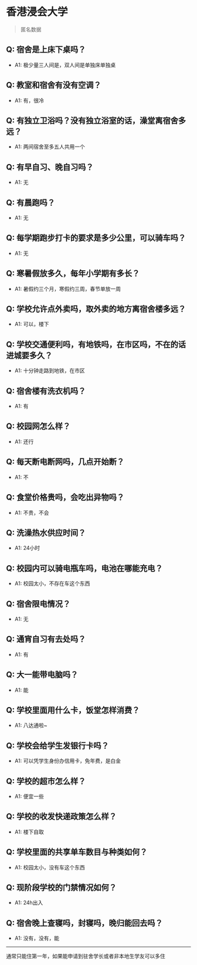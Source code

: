 # 香港浸会大学

> 匿名数据

## Q: 宿舍是上床下桌吗？

- A1: 极少量三人间是，双人间是单独床单独桌

## Q: 教室和宿舍有没有空调？

- A1: 有，很冷

## Q: 有独立卫浴吗？没有独立浴室的话，澡堂离宿舍多远？

- A1: 两间宿舍至多五人共用一个

## Q: 有早自习、晚自习吗？

- A1: 无

## Q: 有晨跑吗？

- A1: 无

## Q: 每学期跑步打卡的要求是多少公里，可以骑车吗？

- A1: 无

## Q: 寒暑假放多久，每年小学期有多长？

- A1: 暑假约三个月，寒假约三周，春节单放一周

## Q: 学校允许点外卖吗，取外卖的地方离宿舍楼多远？

- A1: 可以，楼下

## Q: 学校交通便利吗，有地铁吗，在市区吗，不在的话进城要多久？

- A1: 十分钟走路到地铁，在市区

## Q: 宿舍楼有洗衣机吗？

- A1: 有

## Q: 校园网怎么样？

- A1: 还行

## Q: 每天断电断网吗，几点开始断？

- A1: 不

## Q: 食堂价格贵吗，会吃出异物吗？

- A1: 不贵，不会

## Q: 洗澡热水供应时间？

- A1: 24小时

## Q: 校园内可以骑电瓶车吗，电池在哪能充电？

- A1: 校园太小，不存在车这个东西

## Q: 宿舍限电情况？

- A1: 无

## Q: 通宵自习有去处吗？

- A1: 有

## Q: 大一能带电脑吗？

- A1: 能

## Q: 学校里面用什么卡，饭堂怎样消费？

- A1: 八达通啦~

## Q: 学校会给学生发银行卡吗？

- A1: 可以凭学生身份办信用卡，免年费，是白金

## Q: 学校的超市怎么样？

- A1: 便宜一些

## Q: 学校的收发快递政策怎么样？

- A1: 楼下自取

## Q: 学校里面的共享单车数目与种类如何？

- A1: 校园太小，没有车这个东西

## Q: 现阶段学校的门禁情况如何？

- A1: 24h出入

## Q: 宿舍晚上查寝吗，封寝吗，晚归能回去吗？

- A1: 没有，没有，能

***

通常只能住第一年，如果能申请到驻舍学长或者非本地生学友可以多住